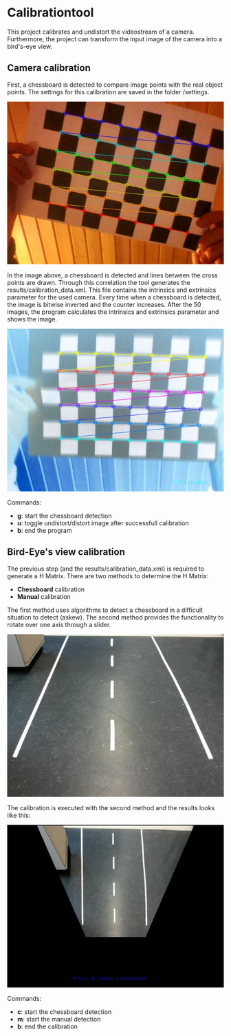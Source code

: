 # Calibrationtool
This project calibrates and undistort the videostream of a camera.
Furthermore, the project can transform the input image of the camera into a bird's-eye view.

## Camera calibration
First, a chessboard is detected to compare image points with the real object points.
The settings for this calibration are saved in the folder /settings.

![Chessboard detection](examples/chessboard_detection.jpg)

In the image above, a chessboard is detected and lines between the cross points are drawn.
Through this correlation the tool generates the results/calibration_data.xml.
This file contains the intrinsics and extrinsics parameter for the used camera.
Every time when a chessboard is detected, the image is bitwise inverted and the counter increases.
After the 50 images, the program calculates the intrinsics and extrinsics parameter and shows the image.

![Chessboard detection with bitwise inverting](examples/chessboard_detection_bitwise.jpg)

Commands:
* **g**: start the chessboard detection
* **u**: toggle undistort/distort image after successfull calibration
* **b**: end the program

## Bird-Eye's view calibration
The previous step (and the results/calibration_data.xml) is required to generate a H Matrix.
There are two methods to determine the H Matrix:
* **Chessboard** calibration
* **Manual** calibration

The first method uses algorithms to detect a chessboard in a difficult situation to detect (askew).
The second method provides the functionality to rotate over one axis through a slider.

![Input image of a lane](examples/input_image.JPG)

The calibration is executed with the second method and the results looks like this:

![Bird-Eye's view of the lane](examples/bird_eye_view.jpg)

Commands:
* **c**: start the chessboard detection
* **m**: start the manual detection
* **b**: end the calibration